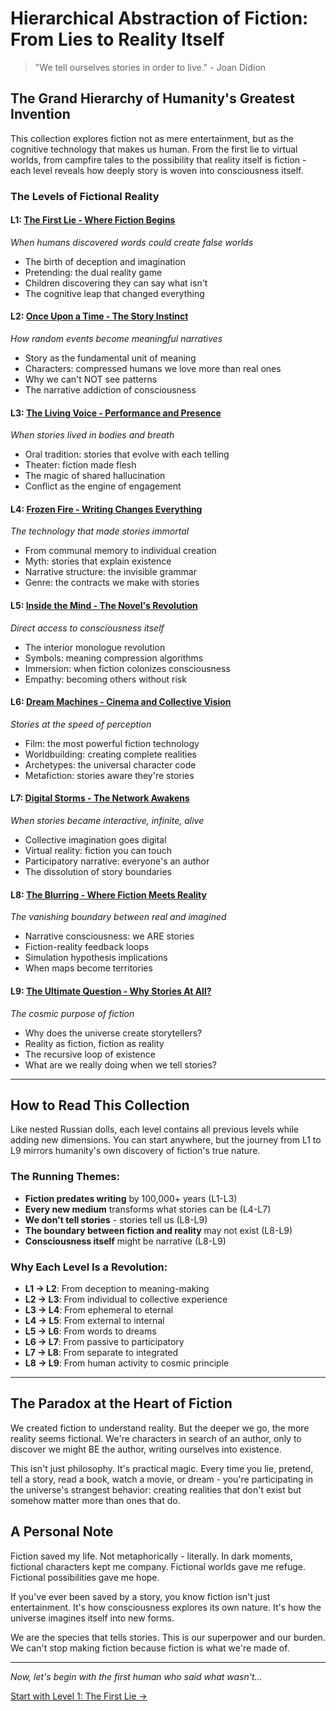 # Hierarchical Abstraction of Fiction: From Lies to Reality Itself

> "We tell ourselves stories in order to live." - Joan Didion

## The Grand Hierarchy of Humanity's Greatest Invention

This collection explores fiction not as mere entertainment, but as the cognitive technology that makes us human. From the first lie to virtual worlds, from campfire tales to the possibility that reality itself is fiction - each level reveals how deeply story is woven into consciousness itself.

### The Levels of Fictional Reality

#### L1: [The First Lie - Where Fiction Begins](L1_The_First_Lie.md)
*When humans discovered words could create false worlds*
- The birth of deception and imagination
- Pretending: the dual reality game
- Children discovering they can say what isn't
- The cognitive leap that changed everything

#### L2: [Once Upon a Time - The Story Instinct](L2_Story_Instinct.md) 
*How random events become meaningful narratives*
- Story as the fundamental unit of meaning
- Characters: compressed humans we love more than real ones
- Why we can't NOT see patterns
- The narrative addiction of consciousness

#### L3: [The Living Voice - Performance and Presence](L3_Living_Voice.md)
*When stories lived in bodies and breath*
- Oral tradition: stories that evolve with each telling
- Theater: fiction made flesh
- The magic of shared hallucination
- Conflict as the engine of engagement

#### L4: [Frozen Fire - Writing Changes Everything](L4_Writing_Revolution.md)
*The technology that made stories immortal*
- From communal memory to individual creation
- Myth: stories that explain existence
- Narrative structure: the invisible grammar
- Genre: the contracts we make with stories

#### L5: [Inside the Mind - The Novel's Revolution](L5_Inside_Mind.md)
*Direct access to consciousness itself*
- The interior monologue revolution
- Symbols: meaning compression algorithms  
- Immersion: when fiction colonizes consciousness
- Empathy: becoming others without risk

#### L6: [Dream Machines - Cinema and Collective Vision](L6_Dream_Machines.md)
*Stories at the speed of perception*
- Film: the most powerful fiction technology
- Worldbuilding: creating complete realities
- Archetypes: the universal character code
- Metafiction: stories aware they're stories

#### L7: [Digital Storms - The Network Awakens](L7_Digital_Revolution.md)
*When stories became interactive, infinite, alive*
- Collective imagination goes digital
- Virtual reality: fiction you can touch
- Participatory narrative: everyone's an author
- The dissolution of story boundaries

#### L8: [The Blurring - Where Fiction Meets Reality](L8_The_Blurring.md)
*The vanishing boundary between real and imagined*
- Narrative consciousness: we ARE stories
- Fiction-reality feedback loops
- Simulation hypothesis implications
- When maps become territories

#### L9: [The Ultimate Question - Why Stories At All?](L9_Why_Stories.md)
*The cosmic purpose of fiction*
- Why does the universe create storytellers?
- Reality as fiction, fiction as reality
- The recursive loop of existence
- What are we really doing when we tell stories?

---

## How to Read This Collection

Like nested Russian dolls, each level contains all previous levels while adding new dimensions. You can start anywhere, but the journey from L1 to L9 mirrors humanity's own discovery of fiction's true nature.

### The Running Themes:

- **Fiction predates writing** by 100,000+ years (L1-L3)
- **Every new medium** transforms what stories can be (L4-L7)  
- **We don't tell stories** - stories tell us (L8-L9)
- **The boundary between fiction and reality** may not exist (L8-L9)
- **Consciousness itself** might be narrative (L8-L9)

### Why Each Level Is a Revolution:

- **L1 → L2**: From deception to meaning-making
- **L2 → L3**: From individual to collective experience
- **L3 → L4**: From ephemeral to eternal
- **L4 → L5**: From external to internal
- **L5 → L6**: From words to dreams
- **L6 → L7**: From passive to participatory
- **L7 → L8**: From separate to integrated
- **L8 → L9**: From human activity to cosmic principle

---

## The Paradox at the Heart of Fiction

We created fiction to understand reality. But the deeper we go, the more reality seems fictional. We're characters in search of an author, only to discover we might BE the author, writing ourselves into existence.

This isn't just philosophy. It's practical magic. Every time you lie, pretend, tell a story, read a book, watch a movie, or dream - you're participating in the universe's strangest behavior: creating realities that don't exist but somehow matter more than ones that do.

## A Personal Note

Fiction saved my life. Not metaphorically - literally. In dark moments, fictional characters kept me company. Fictional worlds gave me refuge. Fictional possibilities gave me hope. 

If you've ever been saved by a story, you know fiction isn't just entertainment. It's how consciousness explores its own nature. It's how the universe imagines itself into new forms.

We are the species that tells stories. This is our superpower and our burden. We can't stop making fiction because fiction is what we're made of.

---

*Now, let's begin with the first human who said what wasn't...*

[Start with Level 1: The First Lie →](L1_The_First_Lie.md)